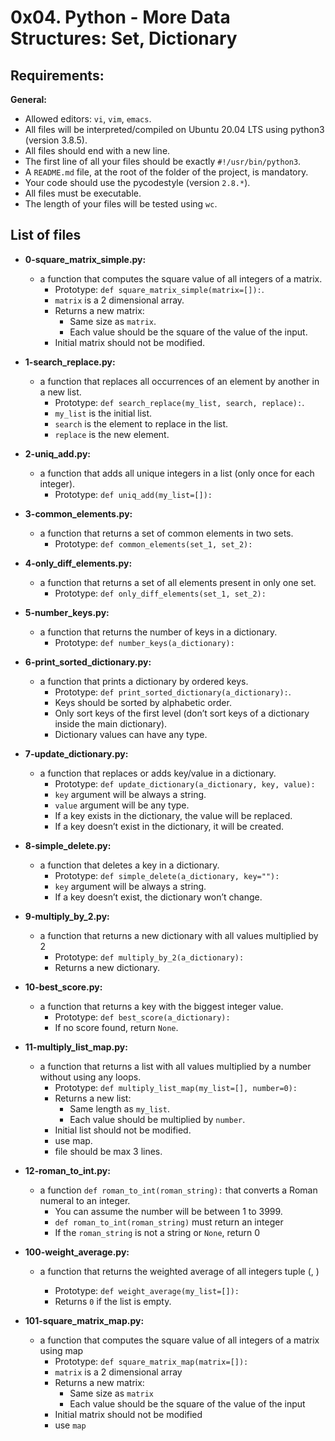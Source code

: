 # 0x04. Python - More Data Structures: Set, Dictionary

## Requirements:

**General:**
  - Allowed editors: `vi`, `vim`, `emacs`.
  - All files will be interpreted/compiled on Ubuntu 20.04 LTS using python3 (version 3.8.5).
  - All files should end with a new line.
  - The first line of all your files should be exactly `#!/usr/bin/python3`.
  - A `README.md` file, at the root of the folder of the project, is mandatory.
  - Your code should use the pycodestyle (version `2.8.*`).
  - All files must be executable.
  - The length of your files will be tested using `wc`.

## List of files

- **0-square_matrix_simple.py:**
  - a function that computes the square value of all integers of a matrix.
    - Prototype: `def square_matrix_simple(matrix=[]):`.
    - `matrix` is a 2 dimensional array.
    - Returns a new matrix:
      - Same size as `matrix`.
      - Each value should be the square of the value of the input.
    - Initial matrix should not be modified.

- **1-search_replace.py:**
  - a function that replaces all occurrences of an element by another in a new list.
    - Prototype: `def search_replace(my_list, search, replace):`.
    - `my_list` is the initial list.
    - `search` is the element to replace in the list.
    - `replace` is the new element.

- **2-uniq_add.py:**
  - a function that adds all unique integers in a list (only once for each integer).
    - Prototype: `def uniq_add(my_list=[]):`

- **3-common_elements.py:**
  - a function that returns a set of common elements in two sets.
    - Prototype: `def common_elements(set_1, set_2):`

- **4-only_diff_elements.py:**
  - a function that returns a set of all elements present in only one set.
    - Prototype: `def only_diff_elements(set_1, set_2):`

- **5-number_keys.py:**
  - a function that returns the number of keys in a dictionary.
    - Prototype: `def number_keys(a_dictionary):`

- **6-print_sorted_dictionary.py:**
  - a function that prints a dictionary by ordered keys.
    - Prototype: `def print_sorted_dictionary(a_dictionary):`.
    - Keys should be sorted by alphabetic order.
    - Only sort keys of the first level (don’t sort keys of a dictionary inside the main dictionary).
    - Dictionary values can have any type.

- **7-update_dictionary.py:**
  - a function that replaces or adds key/value in a dictionary.
    - Prototype: `def update_dictionary(a_dictionary, key, value):`
    - `key` argument will be always a string.
    - `value` argument will be any type.
    - If a key exists in the dictionary, the value will be replaced.
    - If a key doesn’t exist in the dictionary, it will be created.

- **8-simple_delete.py:**
  - a function that deletes a key in a dictionary.
    - Prototype: `def simple_delete(a_dictionary, key=""):`
    - `key` argument will be always a string.
    - If a key doesn’t exist, the dictionary won’t change.

- **9-multiply_by_2.py:**
  - a function that returns a new dictionary with all values multiplied by 2
    - Prototype: `def multiply_by_2(a_dictionary):`
    - Returns a new dictionary.

- **10-best_score.py:**
  - a function that returns a key with the biggest integer value.
    - Prototype: `def best_score(a_dictionary):`
    - If no score found, return `None`.

- **11-multiply_list_map.py:**
  - a function that returns a list with all values multiplied by a number without using any loops.
    - Prototype: `def multiply_list_map(my_list=[], number=0):`
    - Returns a new list:
      - Same length as `my_list`.
      - Each value should be multiplied by `number`.
    - Initial list should not be modified.
    - use map.
    - file should be max 3 lines.

- **12-roman_to_int.py:**
  - a function `def roman_to_int(roman_string):` that converts a Roman numeral to an integer.
    - You can assume the number will be between 1 to 3999.
    - `def roman_to_int(roman_string)` must return an integer
    - If the `roman_string` is not a string or `None`, return 0

- **100-weight_average.py:**
  - a function that returns the weighted average of all integers tuple (<score>, <weight>)
    - Prototype: `def weight_average(my_list=[]):`
    - Returns `0` if the list is empty.

- **101-square_matrix_map.py:**
  - a function that computes the square value of all integers of a matrix using map
    - Prototype: `def square_matrix_map(matrix=[]):`
    - `matrix` is a 2 dimensional array
    - Returns a new matrix:
      - Same size as `matrix`
      - Each value should be the square of the value of the input
    - Initial matrix should not be modified
    - use `map`
